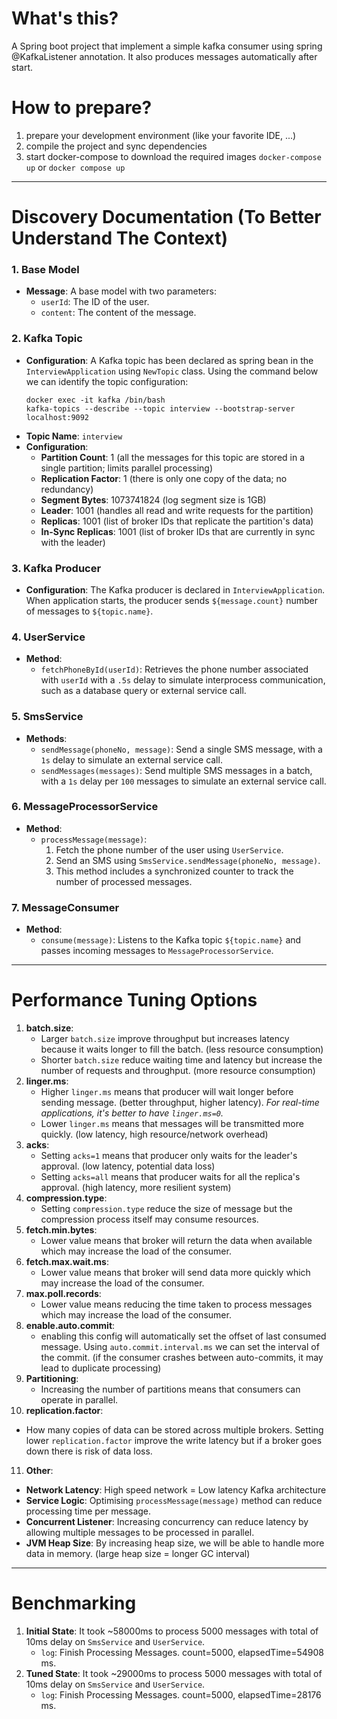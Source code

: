 # What's this?
A Spring boot project that implement a simple kafka consumer using spring @KafkaListener annotation. 
It also produces messages automatically after start.

# How to prepare?
1. prepare your development environment (like your favorite IDE, ...)
2. compile the project and sync dependencies
3. start docker-compose to download the required images ```docker-compose up``` or `docker compose up`
---
# Discovery Documentation (To Better Understand The Context)
### 1. Base Model
- **Message**: A base model with two parameters:
    - `userId`: The ID of the user.
    - `content`: The content of the message.

### 2. Kafka Topic
- **Configuration**: A Kafka topic has been declared as spring bean in the `InterviewApplication` using `NewTopic` class. Using the command below we can identify the topic configuration:
  ```shell
  docker exec -it kafka /bin/bash
  kafka-topics --describe --topic interview --bootstrap-server localhost:9092
  ```
- **Topic Name**: `interview`
- **Configuration**:
    - **Partition Count**: 1 (all the messages for this topic are stored in a single partition; limits parallel processing)
    - **Replication Factor**: 1 (there is only one copy of the data; no redundancy)
    - **Segment Bytes**: 1073741824 (log segment size is 1GB)
    - **Leader**: 1001 (handles all read and write requests for the partition)
    - **Replicas**: 1001 (list of broker IDs that replicate the partition's data)
    - **In-Sync Replicas**: 1001 (list of broker IDs that are currently in sync with the leader)

### 3. Kafka Producer
- **Configuration**: The Kafka producer is declared in `InterviewApplication`. When application starts, the producer sends `${message.count}` number of messages to `${topic.name}`.

### 4. UserService
- **Method**:
    - `fetchPhoneById(userId)`: Retrieves the phone number associated with `userId` with a `.5s` delay to simulate interprocess communication, such as a database query or external service call.

### 5. SmsService
- **Methods**:
    - `sendMessage(phoneNo, message)`: Send a single SMS message, with a `1s` delay to simulate an external service call.
    - `sendMessages(messages)`: Send multiple SMS messages in a batch, with a `1s` delay per `100` messages to simulate an external service call.

### 6. MessageProcessorService
- **Method**:
    - `processMessage(message)`:
        1. Fetch the phone number of the user using `UserService`.
        2. Send an SMS using `SmsService.sendMessage(phoneNo, message)`.
        3. This method includes a synchronized counter to track the number of processed messages.

### 7. MessageConsumer
- **Method**:
    - `consume(message)`: Listens to the Kafka topic `${topic.name}` and passes incoming messages to `MessageProcessorService`.
---
# Performance Tuning Options
1. **batch.size**: 
   - Larger `batch.size` improve throughput but increases latency because it waits longer to fill the batch. (less resource consumption)
   - Shorter `batch.size` reduce waiting time and latency but increase the number of requests and throughput. (more resource consumption)
2. **linger.ms**:
   - Higher `linger.ms` means that producer will wait longer before sending message. (better throughput, higher latency). *For real-time applications, it's better to have `linger.ms=0`.*
   - Lower `linger.ms` means that messages will be transmitted more quickly. (low latency, high resource/network overhead)
3. **acks**: 
   - Setting `acks=1` means that producer only waits for the leader's approval. (low latency, potential data loss)
   - Setting `acks=all` means that producer waits for all the replica's approval. (high latency, more resilient system)
4. **compression.type**:
   - Setting `compression.type` reduce the size of message but the compression process itself may consume resources.
5. **fetch.min.bytes**:
   - Lower value means that broker will return the data when available which may increase the load of the consumer.
6. **fetch.max.wait.ms**:
   - Lower value means that broker will send data more quickly which may increase the load of the consumer.
7. **max.poll.records**: 
   - Lower value means reducing the time taken to process messages which may increase the load of the consumer.
8. **enable.auto.commit**:
   - enabling this config will automatically set the offset of last consumed message. Using `auto.commit.interval.ms` we can set the interval of the commit. (if the consumer crashes between auto-commits, it may lead to duplicate processing)
9. **Partitioning**:
   - Increasing the number of partitions means that consumers can operate in parallel.
10. **replication.factor**:
   - How many copies of data can be stored across multiple brokers. Setting lower `replication.factor` improve the write latency but if a broker goes down there is risk of data loss.
11. **Other**:
   - **Network Latency**: High speed network = Low latency Kafka architecture
   - **Service Logic**: Optimising `processMessage(message)` method can reduce processing time per message.
   - **Concurrent Listener**: Increasing concurrency can reduce latency by allowing multiple messages to be processed in parallel.
   - **JVM Heap Size**: By increasing heap size, we will be able to handle more data in memory. (large heap size = longer GC interval) 
---
# Benchmarking
1. **Initial State**: It took ~58000ms to process 5000 messages with total of 10ms delay on `SmsService` and `UserService`.
    - `log`: Finish Processing Messages. count=5000, elapsedTime=54908 ms.
2. **Tuned State**: It took ~29000ms to process 5000 messages with total of 10ms delay on `SmsService` and `UserService`.
    - `log`: Finish Processing Messages. count=5000, elapsedTime=28176 ms.
